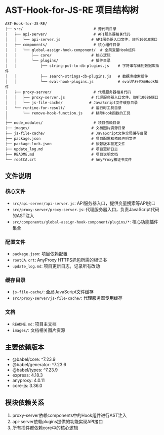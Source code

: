 # AST-Hook-for-JS-RE 项目结构树

```
AST-Hook-for-JS-RE/
├── src/                                # 源代码目录
│   ├── api-server/                     # API服务器相关代码
│   │   └── api-server.js              # API服务器入口文件，监听10010端口
│   ├── components/                     # 核心组件目录
│   │   └── global-assign-hook-component/  # 全局变量Hook组件
│   │       ├── core/                  # 核心逻辑
│   │       └── plugins/               # 插件目录
│   │           ├── string-put-to-db-plugins.js    # 字符串存储到数据库插件
│   │           ├── search-strings-db-plugins.js   # 数据库搜索插件
│   │           └── eval-hook-plugins.js           # eval执行代码Hook插件
│   ├── proxy-server/                   # 代理服务器相关代码
│   │   ├── proxy-server.js            # 代理服务器入口文件，监听10086端口
│   │   └── js-file-cache/            # JavaScript文件缓存目录
│   └── runtime-for-result/            # 运行时工具目录
│       └── remove-hook-function.js    # 移除Hook函数的工具
│
├── node_modules/                       # 项目依赖目录
├── images/                            # 文档图片资源目录
├── js-file-cache/                     # JavaScript文件全局缓存目录
├── package.json                       # 项目配置和依赖声明文件
├── package-lock.json                  # 依赖版本锁定文件
├── update_log.md                      # 项目更新日志
├── README.md                          # 项目说明文档
└── rootCA.crt                         # AnyProxy根证书文件

```

## 文件说明

### 核心文件
- `src/api-server/api-server.js`: API服务器入口，提供变量搜索等API接口
- `src/proxy-server/proxy-server.js`: 代理服务器入口，负责JavaScript代码的AST注入
- `src/components/global-assign-hook-component/plugins/*`: 核心功能插件集合

### 配置文件
- `package.json`: 项目依赖配置
- `rootCA.crt`: AnyProxy HTTPS抓包所需的根证书
- `update_log.md`: 项目更新日志，记录所有改动

### 缓存目录
- `js-file-cache/`: 全局JavaScript文件缓存
- `src/proxy-server/js-file-cache/`: 代理服务器专用缓存

### 文档
- `README.md`: 项目主文档
- `images/`: 文档相关图片资源

## 主要依赖版本
- @babel/core: ^7.23.9
- @babel/generator: ^7.23.6
- @babel/types: ^7.23.9
- express: 4.18.3
- anyproxy: 4.0.11
- core-js: 3.36.0

## 模块依赖关系
1. proxy-server依赖components中的Hook组件进行AST注入
2. api-server依赖plugins提供的功能实现API接口
3. 所有插件都依赖core中的核心逻辑
